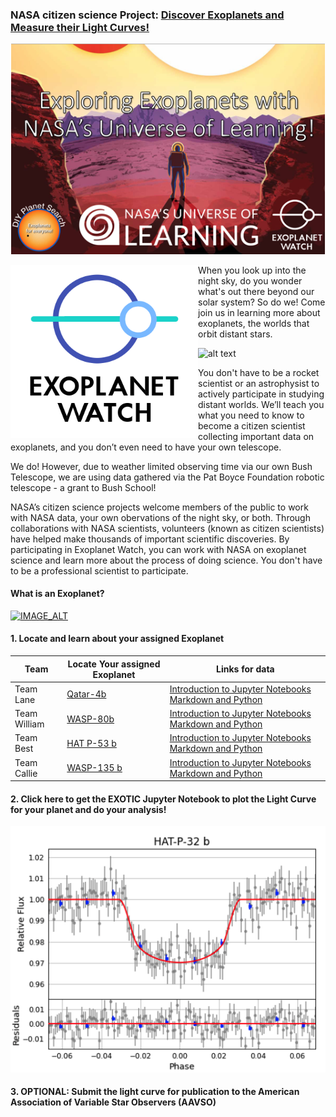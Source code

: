 ### NASA citizen science Project: [Discover Exoplanets and Measure their Light Curves!](https://exoplanets.nasa.gov/exoplanet-watch/about-exoplanet-watch/overview/)

![alt text](exoplanetwatch.png)

<img src="epw.png" align="left" width=300px />

When you look up into the night sky, do you wonder what's out there beyond our solar system? So do we! Come join us in learning more about exoplanets, the worlds that orbit distant stars.

![alt text](exoplanet_discovery/hatp32b.png)

You don't have to be a rocket scientist or an astrophysist to actively participate in studying distant worlds. We’ll teach you what you need to know to become a citizen scientist collecting important data on exoplanets, and you don’t even need to have your own telescope. 

We do! However, due to weather limited observing time via our own Bush Telescope, we are using data gathered via the Pat Boyce Foundation robotic telescope - a grant to Bush School!   

NASA’s citizen science projects welcome members of the public to work with NASA data, your own obervations of the night sky, or both. Through collaborations with NASA scientists, volunteers (known as citizen scientists) have helped make thousands of important scientific discoveries. By participating in Exoplanet Watch, you can work with NASA on exoplanet science and learn more about the process of doing science. You don't have to be a professional scientist to participate. 

#### What is an Exoplanet?

[![IMAGE_ALT](https://img.youtube.com/vi/0ZOhJe_7GrE&t=24s/0.jpg)]([https://www.youtube.com/watch?v=0ZOhJe_7GrE&t=24s](https://www.youtube.com/watch?v=0ZOhJe_7GrE))

#### 1. Locate and learn about your assigned Exoplanet

Team | Locate Your assigned Exoplanet | Links for data
--- | --- | --- |
Team Lane | [Qatar-4b](https://exoplanets.nasa.gov/eyes-on-exoplanets/?destinations=%2Falien-worlds%2Fexoplanet-travel-bureau%3Fcid%3D1%2Ctravel_bureau_missions#/) | <a href="https://chandrunarayan.github.io/astronomy/projects/intro_to_jupyter" target="_blank">Introduction to Jupyter Notebooks Markdown and Python</a>
Team William | [WASP-80b](https://exoplanets.nasa.gov/eyes-on-exoplanets/?destinations=%2Falien-worlds%2Fexoplanet-travel-bureau%3Fcid%3D1%2Ctravel_bureau_missions#/)  | <a href="https://chandrunarayan.github.io/astronomy/projects/intro_to_jupyter" target="_blank">Introduction to Jupyter Notebooks Markdown and Python</a>
Team Best | [HAT P-53 b](https://exoplanets.nasa.gov/eyes-on-exoplanets/?destinations=%2Falien-worlds%2Fexoplanet-travel-bureau%3Fcid%3D1%2Ctravel_bureau_missions#/)  | <a href="https://chandrunarayan.github.io/astronomy/projects/intro_to_jupyter" target="_blank">Introduction to Jupyter Notebooks Markdown and Python</a>
Team Callie | [WASP-135 b](https://exoplanets.nasa.gov/eyes-on-exoplanets/?destinations=%2Falien-worlds%2Fexoplanet-travel-bureau%3Fcid%3D1%2Ctravel_bureau_missions#/)  |  <a href="https://chandrunarayan.github.io/astronomy/projects/intro_to_jupyter" target="_blank">Introduction to Jupyter Notebooks Markdown and Python</a>

#### 2. Click here to get the EXOTIC Jupyter Notebook to plot the Light Curve for your planet and do your analysis!
![alt text](hatp32blightcurve.png)

#### 3. OPTIONAL: Submit the light curve for publication to the American Association of Variable Star Observers (AAVSO)  


